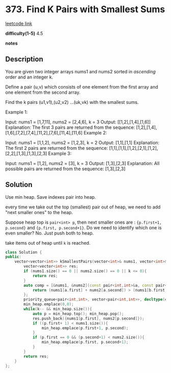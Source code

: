 # 373. Find K Pairs with Smallest Sums

[leetcode link](https://leetcode.com/problems/find-k-pairs-with-smallest-sums/)

**difficulty(1-5)** 
4.5

**notes**   


## Description

You are given two integer arrays nums1 and nums2 sorted in *ascending* order and an integer k.

Define a pair (u,v) which consists of one element from the first array and one element from the second array.

Find the k pairs (u1,v1),(u2,v2) ...(uk,vk) with the smallest sums.

Example 1:

Input: nums1 = [1,7,11], nums2 = [2,4,6], k = 3
Output: [[1,2],[1,4],[1,6]] 
Explanation: The first 3 pairs are returned from the sequence: 
             [1,2],[1,4],[1,6],[7,2],[7,4],[11,2],[7,6],[11,4],[11,6]
Example 2:

Input: nums1 = [1,1,2], nums2 = [1,2,3], k = 2
Output: [1,1],[1,1]
Explanation: The first 2 pairs are returned from the sequence: 
             [1,1],[1,1],[1,2],[2,1],[1,2],[2,2],[1,3],[1,3],[2,3]
Example 3:

Input: nums1 = [1,2], nums2 = [3], k = 3
Output: [1,3],[2,3]
Explanation: All possible pairs are returned from the sequence: [1,3],[2,3]

## Solution

Use min heap. Save indexes pair into heap.

every time we take out the top (smallest) pair out of heap, we need to add "next smaller ones" to the heap.

Suppose heap top is `pair<int> p`, then next smaller ones are : `{p.first+1, p.second}` and `{p.first, p.second+1}`. Do we need to identify which one is even smaller? No. Just push both to heap. 

take items out of heap until `k` is reached. 

```c++
class Solution {
public:
    vector<vector<int>> kSmallestPairs(vector<int>& nums1, vector<int>& nums2, int k) {
        vector<vector<int>> res;
        if (nums1.size() == 0 || nums2.size() == 0 || k <= 0){
            return res;
        }
        auto comp = [&nums1, &nums2](const pair<int,int>&a, const pair<int,int>&b){
            return (nums1[a.first] + nums2[a.second]) > (nums1[b.first] + nums2[b.second]);
        };
        priority_queue<pair<int,int>, vector<pair<int,int>>, decltype(comp)> min_heap(comp);
        min_heap.emplace(0,0);
        while(k-- && min_heap.size()){
            auto p = min_heap.top(); min_heap.pop();
            res.push_back({nums1[p.first], nums2[p.second]});
            if ((p.first+ 1) < nums1.size()){
                min_heap.emplace(p.first+1, p.second);
            }
            if (p.first == 0 && (p.second+1) < nums2.size()){
                min_heap.emplace(p.first, p.second+1);
            }
        }
        return res;
    }
};
```